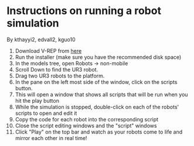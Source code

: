 # Instructions on running a robot simulation

By kthayyi2, edvall2, kguo10

1. Download V-REP from [here](http://www.coppeliarobotics.com/downloads.html)
2. Run the installer (make sure you have the recommended disk space)
3. In the models tree, open Robots → non-mobile
4. Scroll Down to find the UR3 robot.
5. Drag two UR3 robots to the platform.
6. In the pane on the left most side of the window, click on the scripts button.
7. This will open a window that shows all scripts that will be run when you hit the play button
8. While the simulation is stopped, double-click on each of the robots' scripts to open and edit it
9. Copy the code for each robot into the corresponding script
10. Close the script editing windows and the "script" windows
11. Click "Play" on the top bar and watch as your robots come to life and mirror each other in real time!

